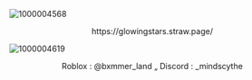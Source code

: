 ![1000004568](https://github.com/user-attachments/assets/fa026def-edde-438a-ba93-a4709ecc7edd)





<p align="center">
https://glowingstars.straw.page/
</p>


![1000004619](https://github.com/user-attachments/assets/30b09b79-223f-49f9-b932-13222a29053d)
<p align="center">
Roblox : @bxmmer_land „ Discord : _mindscythe
</p>
